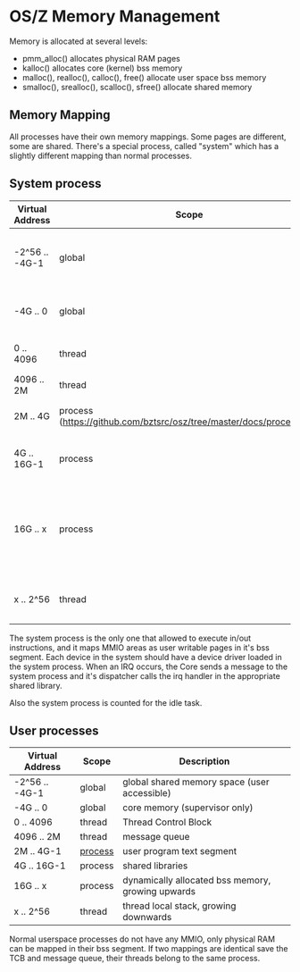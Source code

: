 OS/Z Memory Management
======================

Memory is allocated at several levels:
 - pmm_alloc() allocates physical RAM pages
 - kalloc() allocates core (kernel) bss memory
 - malloc(), realloc(), calloc(), free() allocate user space bss memory
 - smalloc(), srealloc(), scalloc(), sfree() allocate shared memory

Memory Mapping
--------------

All processes have their own memory mappings. Some pages are different,
some are shared. There's a special process, called "system" which has
a slightly different mapping than normal processes.

System process
--------------

| Virtual Address | Scope | Description |
| --------------- | ----- | ----------- |
| -2^56 .. -4G-1  | global  | global shared memory space (user accessible) |
| -4G .. 0        | global  | core memory (supervisor only) |
| 0 .. 4096       | thread  | Thread Control Block |
| 4096 .. 2M      | thread  | message queue |
| 2M .. 4G        | process (https://github.com/bztsrc/osz/tree/master/docs/process.md)  | message queue dispatcher |
| 4G .. 16G-1     | process | device drivers (shared objects) |
| 16G .. x        | process | dynamically allocated driver memory and MMIO mappings, growing upwards |
| x  .. 2^56      | thread  | thread local stack, growing downwards |

The system process is the only one that allowed to execute in/out instructions, and it maps MMIO areas as user writable
pages in it's bss segment. Each device in the system should have a device driver loaded in the system process.
When an IRQ occurs, the Core sends a message to the system process and it's dispatcher calls the irq handler in the
appropriate shared library.

Also the system process is counted for the idle task.

User processes
--------------

| Virtual Address | Scope | Description |
| --------------- | ----- | ----------- |
| -2^56 .. -4G-1  | global  | global shared memory space (user accessible) |
| -4G .. 0        | global  | core memory (supervisor only) |
| 0 .. 4096       | thread  | Thread Control Block |
| 4096 .. 2M      | thread  | message queue |
| 2M .. 4G-1      | [process](https://github.com/bztsrc/osz/tree/master/docs/process.md)  | user program text segment |
| 4G .. 16G-1     | process | shared libraries |
| 16G .. x        | process | dynamically allocated bss memory, growing upwards |
| x  .. 2^56      | thread  | thread local stack, growing downwards |

Normal userspace processes do not have any MMIO, only physical RAM can be mapped in their bss segment.
If two mappings are identical save the TCB and message queue, their threads belong to the same process.
